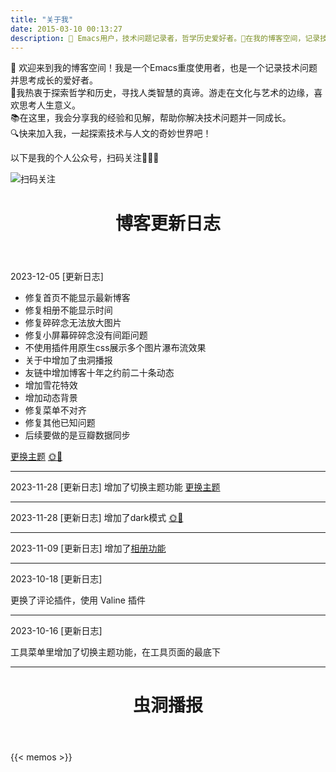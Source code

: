 ```yaml
---
title: "关于我"
date: 2015-03-10 00:13:27
description: 🐻 Emacs用户，技术问题记录者，哲学历史爱好者。🌟在我的博客空间，记录技术问题，分享思考成长的点滴。📚热爱哲学和历史，探索人类智慧的源泉。🔍一起探索技术与人文的交汇之处吧！
---
```


🐻 欢迎来到我的博客空间！我是一个Emacs重度使用者，也是一个记录技术问题并思考成长的爱好者。    
🌟我热衷于探索哲学和历史，寻找人类智慧的真谛。游走在文化与艺术的边缘，喜欢思考人生意义。  
📚在这里，我会分享我的经验和见解，帮助你解决技术问题并一同成长。  
🔍快来加入我，一起探索技术与人文的奇妙世界吧！    

以下是我的个人公众号，扫码关注🚀🚀🚀

![扫码关注](/img/qrcode_for_weixin.jpg)


<header><h1 class="post-title">博客更新日志</h1></header>

2023-12-05 [更新日志]
- 修复首页不能显示最新博客
- 修复相册不能显示时间
- 修复碎碎念无法放大图片
- 修复小屏幕碎碎念没有间距问题
- 不使用插件用原生css展示多个图片瀑布流效果
- 关于中增加了虫洞播报
- 友链中增加博客十年之约前二十条动态
- 增加雪花特效
- 增加动态背景
- 修复菜单不对齐
- 修复其他已知问题
- 后续要做的是豆瓣数据同步

<a href="javascript:void(0);" onclick="switchTheme()">更换主题</a>   <a href="javascript:toggleColorScheme();"><span id="icon-sun">🌞</span><span id="icon-moon">🌚</span></a> 

---
2023-11-28 [更新日志]
增加了切换主题功能
<a href="javascript:void(0);" onclick="switchTheme()">更换主题</a>

---
2023-11-28 [更新日志]
增加了dark模式  <a href="javascript:toggleColorScheme();"><span id="icon-sun">🌞</span><span id="icon-moon">🌚</span></a> 

---
2023-11-09 [更新日志]
增加了<a href='https://zhangxingong.fun/photo/'>相册功能</a>

---
2023-10-18 [更新日志]

更换了评论插件，使用 Valine 插件

---
2023-10-16 [更新日志]

工具菜单里增加了切换主题功能，在工具页面的最底下

---

<header><h1 class="post-title">虫洞播报</h1></header>
{{< memos >}}

